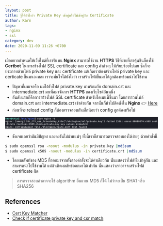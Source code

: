 ```yaml
---
layout: post
title: รู้ได้ยังไงว่า Private Key เข้าคู่หรือไม่เข้าคู่กับ Certificate
author: Karn
tags:
- nginx
- ssl
category: dev
date: 2020-11-09 11:26 +0700
---
```

เมื่ออยากกำหนดให้เว็บไซด์ที่เรารันบน **Nginx** สามารถใช้งาน **HTTPS** วิธีที่ง่ายที่เราคุ้นชินก็คงใช้ **Certbot** ในการสร้างไฟล์ SSL certificate และ config ค่าต่างๆ ให้เรียบร้อยไปเลย
 ซึ่งก็จะประกอบด้วยไฟล์ private key และ certificate แต่เกิดเราต้องสร้างไฟล์ private key และ certicate ขึ้นมาเองหละ เราจะมั่นใจได้ยังไงว่า เราสร้างไฟล์ขึ้นมาได้ถูกต้องพร้อมนำไปใช้งาน<!--more-->

- ปัญหาที่ผมเจอคือ ผมได้รับไฟล์ private.key มาพร้อมกับ domain.crt และ intermediate.crt มาเพื่อมาจัดการ **HTTPS** ของเว็บไซด์อันหนึ่ง
- อันดับแรกก็คือการสร้างไฟล์ ​SSL certificate สำหรับโดเมนนี้ขึ้นมา โดยการรวมไฟล์ domain.crt และ intermediate.crt เข้าด้วยกัน จากนั้นก็นำไปติดตั้งใน **Nginx** 👉 [Here](https://www.ssldragon.com/blog/how-to-install-an-ssl-certificate-on-nginx/)
- ก่อนที่จะ reload config ก็ต้องตรวจสอบกันเล็กน้อยว่า config ถูกต้องหรือไม่

![key_mismatch](/assets/images/posts/2020/verifying-a-private-key-that-matchs-a-certificate/nginx-validate.png)

- ชัดเจนเลยว่ามันมีปัญหา และคงรันไม่ผ่านแน่ๆ ทั้งนี้เราก็สามารถตรวจสอบเองได้ง่ายๆ ด้วยคำสั่งนี้

```bash
$ sudo openssl rsa -noout -modulus -in private.key |md5sum
$ sudo openssl x509 -noout -modulus -in certificate.crt |md5sum
```

- โดยผลลัพท์ของ MD5 ที่ออกมาจากทั้งสองคำสั่งจะได้ค่าเดียวกัน นั้นแสดงว่าไฟล์ทั้งเข้าคู่กัน และสามารถนำไปใช้งานได้ แต่ถ้าเกิดผลลัพธ์ออกมาไม่เท่ากัน นั้นแสดงว่าเราอาจจะสร้างไฟล์ certificate ผิด

> การตรวจสอบค่าอาจจะใช้ algorithm อื่นแทน MD5 ก็ได้ ไม่ว่าจะเป็น SHA1 หรือ SHA256

## References
- [Cert Key Matcher](https://comodosslstore.com/ssltools/cert-key-matcher.php)
- [Check if certificate private key and csr match](https://www.looklinux.com/check-if-certificate-private-key-and-csr-match/)
